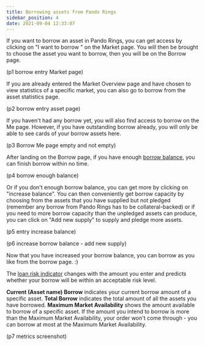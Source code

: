 ```yaml
---
title: Borrowing assets from Pando Rings
sidebar_position: 4
date: 2021-09-04 12:33:07
---
```


If you want to borrow an asset in Pando Rings, you can get access by clicking on "I want to borrow " on the Market page. You will then be brought to choose the asset you want to borrow, then you will be on the Borrow page. 

(p1 borrow entry Market page)

If you are already entered the Market Overview page and have chosen to view statistics of a specific market, you can also go to borrow from the asset statistics page. 

(p2 borrow entry asset page)

If you haven't had any borrow yet, you will also find access to borrow on the Me page. However, if you have outstanding borrow already, you will only be able to see cards of your borrow assets here. 

(p3 Borrow Me page empty and not empty)

After landing on the Borrow page, if you have enough [borrow balance](../key-concepts/glossary), you can finish borrow within no time. 

(p4 borrow enough balance)

Or if you don't enough borrow balance, you can get more by clicking on "increase balance". You can then conveniently get borrow capacity by choosing from the assets that you have supplied but not pledged (remember any borrow from Pando Rings has to be collateral-backed) or if you need to more borrow capacity than the unpledged assets can produce, you can click on "Add new supply" to supply and pledge more assets. 

(p5 entry increase balance)

(p6 increase borrow balance - add new supply)

Now that you have increased your borrow balance, you can borrow as you like from the borrow page. :)

The [loan risk indicator](../key-concepts/loan-risk-indicator) changes with the amount you enter and predicts whether your borrow will be within an acceptable risk level.

**Current (Asset name) Borrow** indicates your current borrow amount of a specific asset. **Total Borrow** indicates the total amount of all the assets you have borrowed. **Maximum Market Availability** shows the amount available to borrow of a specific asset. If the amount you intend to borrow is more than the Maximum Market Availability, your order won't come through - you can borrow at most at the Maximum Market Availability.

(p7 metrics screenshot)

